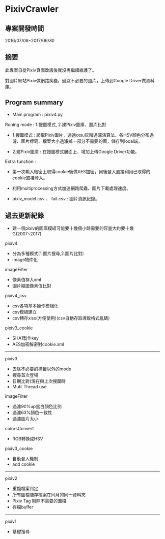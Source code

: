 PixivCrawler
==============

專案開發時間
--------------

2016/07/08~2017/06/30 

摘要
------

此專案自從Pixiv頁面改版後就沒再繼續維護了。

對圖片網站Pixiv做網路爬蟲，過濾不必要的圖片，上傳到Google Driver做資料庫。

Program summary
-----------------

* Main program : pixiv4.py

Runing mode : 1.搜圖模式, 2.建Pixiv圖庫、圖片比對

* 1.搜圖模式 : 爬取Pixiv圖片，透過otsu灰階過濾演算法、各HSV顏色分布過濾、圖片標籤、檔案大小過濾掉一部分不需要的圖，儲存到local端。

* 2.建Pixiv圖庫 : 在搜圖模式層面上，增加上傳Google Driver功能。


Extra function :

* 第一次輸入帳密上取得cookie後做AES加密，爾後登入直接利用已取得的cookie直接登入。

* 利用multiprocessing方式加速網路爬蟲、圖片下載處理速度。

* pixiv_model.csv 、 fail.csv : 圖片資訊紀錄。

過去更新紀錄
---------

* 建一個pixiv的圖庫模組可能要十幾個小時需要的容量大約要十幾G(2007~2017)

pixiv4
* 分為多種模式(1.圖片搜尋,2.圖片比對)
* image物件化

imageFilter
* 像素值存入xml
* 圖片縮圖像素值比對

pixiv4_csv
* csv各項基本操作模組化
* csv模組建立
* csv轉存xlsx(方便使用)(csv自動存取導致格式亂碼)

pixiv3_cookie
* SHA1製作key
* AES加密解密對cookie.xml

---------------------------------------------------

pixiv3
* 去除不必要的標籤以外的mode
* 搜尋首次登場
* 日期比對(現在與上次搜圖時
* Mutil Thread use

imageFilter
* 過濾90%up黑白顏色比例
* 過濾63%顏色一致性
* 過濾圖片太小

colorsConvert
* RGB轉換成HSV

pixiv3_cookie
* 自動登入機制
* add cookie

--------------------------------------------------

pixiv2 
* 重複檔案判定
* 所有圖檔儲存檔案在同月的同一資料夾
* Pixiv Tag 剔除不需要的圖檔
* 存檔buffer

----------------------------------------------------

pixiv1 
* 基礎搜尋

